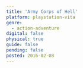 ```yaml
---
title: 'Army Corps of Hell'
platform: playstation-vita
genre:
  - action-adventure
digital: false
physical: true
guide: false
pending: false
posted: 2016-02-08
---
```

